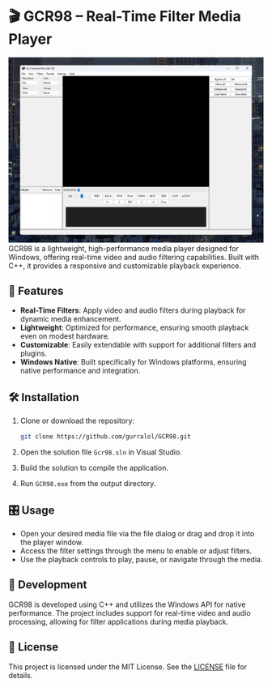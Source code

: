 # 🎬 GCR98 – Real-Time Filter Media Player

<img src="https://github.com/gurralol/Gcr98/blob/main/media/gcr98.png?raw=true">
GCR98 is a lightweight, high-performance media player designed for Windows, offering real-time video and audio filtering capabilities. Built with C++, it provides a responsive and customizable playback experience.

## 🚀 Features

- **Real-Time Filters**: Apply video and audio filters during playback for dynamic media enhancement.
- **Lightweight**: Optimized for performance, ensuring smooth playback even on modest hardware.
- **Customizable**: Easily extendable with support for additional filters and plugins.
- **Windows Native**: Built specifically for Windows platforms, ensuring native performance and integration.

## 🛠️ Installation

1. Clone or download the repository:

   ```bash
   git clone https://github.com/gurralol/GCR98.git
   ```

2. Open the solution file `Gcr98.sln` in Visual Studio.
3. Build the solution to compile the application.
4. Run `GCR98.exe` from the output directory.

## 🎛️ Usage

- Open your desired media file via the file dialog or drag and drop it into the player window.
- Access the filter settings through the menu to enable or adjust filters.
- Use the playback controls to play, pause, or navigate through the media.

## 🧪 Development

GCR98 is developed using C++ and utilizes the Windows API for native performance. The project includes support for real-time video and audio processing, allowing for filter applications during media playback.

## 📄 License

This project is licensed under the MIT License. See the [LICENSE](https://github.com/gurralol/GCR98/blob/main/LICENSE) file for details.
